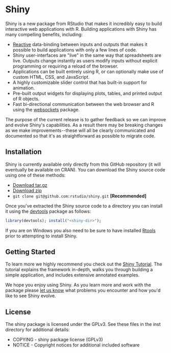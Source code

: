 # Shiny 

Shiny is a new package from RStudio that makes it incredibly easy to build interactive web applications with R. Building applications with Shiny has many compelling benefits, including:

* [Reactive](http://en.wikipedia.org/wiki/Reactive_programming) data-binding between inputs and outputs that makes it possible to build applications with only a few lines of code.
* Shiny user-interfaces are "live" in the same way that spreadsheets are live. Outputs change instantly as users modify inputs without explicit programming or requiring a reload of the browser.
* Applications can be built entirely using R, or can optionally make use of custom HTML, CSS, and JavaScript.
* A highly customizable slider control that has built-in support for animation.
* Pre-built output widgets for displaying plots, tables, and printed output of R objects.
* Fast bi-directional communication between the web browser and R using the [websockets](http://illposed.net/websockets.html) package.

The purpose of the current release is to gather feedback so we can improve and evolve Shiny's capabilities. As a result there may be breaking changes as we make improvements--these will all be clearly communicated and documented so that it's as straightforward as possible to migrate code.

## Installation

Shiny is currently available only directly from this GitHub repository (it will eventually be available on CRAN). You can download the Shiny source code using one of these methods:

* [Download tar.gz](https://github.com/rstudio/shiny/tarball/master) 
* [Download zip](https://github.com/rstudio/shiny/zipball/master)
* `git clone git@github.com:rstudio/shiny.git` **[Recommended]**

Once you've extracted the Shiny source code to a directory you can install it using the [devtools](http://cran.r-project.org/web/packages/devtools/index.html) package as follows:

```r
library(devtools); install("<shiny-dir>");
```

If you are on Windows you also need to be sure to have installed [Rtools](http://cran.r-project.org/bin/windows/Rtools/) prior to attempting to install Shiny.

## Getting Started

To learn more we highly recommend you check out the [Shiny Tutorial](http://rstudio.github.com/shiny/tutorial). The tutorial explains the framework in-depth, walks you through building a simple application, and includes extensive annotated examples.

We hope you enjoy using Shiny. As you learn more and work with the package please [let us know](https://github.com/rstudio/shiny/issues) what problems you encounter and how you'd like to see Shiny evolve.

## License

The shiny package is licensed under the GPLv3. See these files in the inst directory for additional details:

- COPYING - shiny package license (GPLv3)
- NOTICE  - Copyright notices for additional included software
